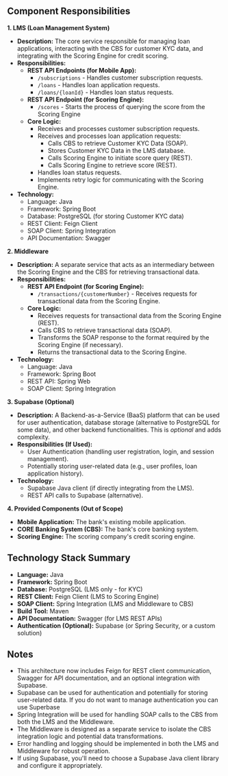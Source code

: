 ## Component Responsibilities

**1. LMS (Loan Management System)**

*   **Description:** The core service responsible for managing loan applications, interacting with the CBS for customer KYC data, and integrating with the Scoring Engine for credit scoring.
*   **Responsibilities:**
    *   **REST API Endpoints (for Mobile App):**
        *   `/subscriptions` - Handles customer subscription requests.
        *   `/loans` - Handles loan application requests.
        *   `/loans/{loanId}` - Handles loan status requests.
    *   **REST API Endpoint (for Scoring Engine):**
        *   `/scores` -  Starts the process of querying the score from the Scoring Engine
    *   **Core Logic:**
        *   Receives and processes customer subscription requests.
        *   Receives and processes loan application requests:
            *   Calls CBS to retrieve Customer KYC Data (SOAP).
            *   Stores Customer KYC Data in the LMS database.
            *   Calls Scoring Engine to initiate score query (REST).
            *   Calls Scoring Engine to retrieve score (REST).
        *   Handles loan status requests.
        *   Implements retry logic for communicating with the Scoring Engine.
*   **Technology:**
    *   Language: Java
    *   Framework: Spring Boot
    *   Database: PostgreSQL (for storing Customer KYC data)
    *   REST Client: Feign Client
    *   SOAP Client: Spring Integration
    *   API Documentation: Swagger

**2. Middleware**

*   **Description:** A separate service that acts as an intermediary between the Scoring Engine and the CBS for retrieving transactional data.
*   **Responsibilities:**
    *   **REST API Endpoint (for Scoring Engine):**
        *   `/transactions/{customerNumber}` - Receives requests for transactional data from the Scoring Engine.
    *   **Core Logic:**
        *   Receives requests for transactional data from the Scoring Engine (REST).
        *   Calls CBS to retrieve transactional data (SOAP).
        *   Transforms the SOAP response to the format required by the Scoring Engine (if necessary).
        *   Returns the transactional data to the Scoring Engine.
*   **Technology:**
    *   Language: Java
    *   Framework: Spring Boot
    *   REST API: Spring Web
    *   SOAP Client: Spring Integration

**3. Supabase (Optional)**

*   **Description:** A Backend-as-a-Service (BaaS) platform that can be used for user authentication, database storage (alternative to PostgreSQL for some data), and other backend functionalities.  This is *optional* and adds complexity.
*   **Responsibilities (If Used):**
    *   User Authentication (handling user registration, login, and session management).
    *   Potentially storing user-related data (e.g., user profiles, loan application history).
*   **Technology:**
    *   Supabase Java client (if directly integrating from the LMS).
    *   REST API calls to Supabase (alternative).

**4. Provided Components (Out of Scope)**

*   **Mobile Application:** The bank's existing mobile application.
*   **CORE Banking System (CBS):** The bank's core banking system.
*   **Scoring Engine:** The scoring company's credit scoring engine.

## Technology Stack Summary

*   **Language:** Java
*   **Framework:** Spring Boot
*   **Database:** PostgreSQL (LMS only - for KYC)
*   **REST Client:** Feign Client (LMS to Scoring Engine)
*   **SOAP Client:** Spring Integration (LMS and Middleware to CBS)
*   **Build Tool:** Maven
*   **API Documentation:** Swagger (for LMS REST APIs)
*   **Authentication (Optional):** Supabase (or Spring Security, or a custom solution)

## Notes

*   This architecture now includes Feign for REST client communication, Swagger for API documentation, and an optional integration with Supabase.
*   Supabase can be used for authentication and potentially for storing user-related data. If you do not want to manage authentication you can use Superbase
*   Spring Integration will be used for handling SOAP calls to the CBS from both the LMS and the Middleware.
*   The Middleware is designed as a separate service to isolate the CBS integration logic and potential data transformations.
*   Error handling and logging should be implemented in both the LMS and Middleware for robust operation.
*   If using Supabase, you'll need to choose a Supabase Java client library and configure it appropriately.